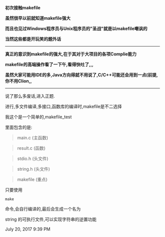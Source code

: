 **初次接触makefile**

**虽然很早以前就知道makefile强大**

**而且也见过Windows程序员与Unix程序员的"圣战"就是以makefile嘲讽的**

**当然这些都是开玩笑的题外话**

****

**真正的意识到makefile的强大,在于其对于大项目的各项Complie能力**

**makefile的高端操作看了一下午,看得快吐了,,,**

**虽然大家可能用IDE的多,Java方向得就不用说了,C/C++可能还会用到一点(前提,你不用Clion,,**

_ _ _

说了那么多废话,进入正题.

进行,多文件编译,多接口,函数库的编译时,makefile是不二选择

我这个是一个简单的,makefile_test

里面包含的是:

> main.c      (主函数)

> result.c    (函数)

> stdio.h    (头文件)

> string.h   (头文件)

> makefile  (重点)

只要使用

```make```

命令,会自行编译的,最后会生成一个名为

string 的可执行文件,可以实现字符串的逆置功能

July 20, 2017 9:39 PM
